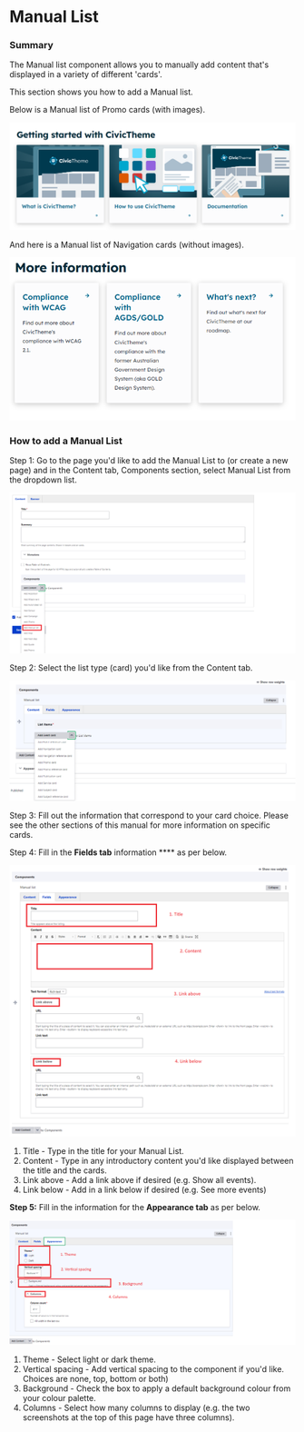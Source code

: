 # Manual List

### Summary

The Manual list component allows you to manually add content that's displayed in a variety of different 'cards'.&#x20;

This section shows you how to add a Manual list.&#x20;

Below is a Manual list of Promo cards (with images).

![](<../../.gitbook/assets/image (64).png>)

And here is a Manual list of Navigation cards (without images).

![](<../../.gitbook/assets/image (33).png>)

### How to add a Manual List&#x20;

Step 1: Go to the page you'd like to add the Manual List to (or create a new page) and in the Content tab, Components section, select Manual List from the dropdown list.&#x20;

![](<../../.gitbook/assets/image (86).png>)



Step 2: Select the list type (card) you'd like from the Content tab.

![](<../../.gitbook/assets/image (46).png>)

Step 3: Fill out the information that correspond to your card choice. Please see the other sections of this manual for more information on specific cards.&#x20;

Step 4: Fill in the **Fields tab** information **** as per below.

![](<../../.gitbook/assets/image (11).png>)

1. Title - Type in the title for your Manual List.
2. Content - Type in any introductory content you'd like displayed between the title and the cards.&#x20;
3. Link above - Add a link above if desired (e.g. Show all events).
4. Link below - Add in a link below if desired (e.g. See more events)

**Step 5:** Fill in the information for the **Appearance tab** as per below.

![](<../../.gitbook/assets/image (5).png>)

1. Theme - Select light or dark theme.&#x20;
2. Vertical spacing - Add vertical spacing to the component if you'd like. Choices are none, top, bottom or both)
3. Background - Check the box to apply a default background colour from your colour palette.
4. Columns - Select how many columns to display (e.g. the two screenshots at the top of this page have three columns).


